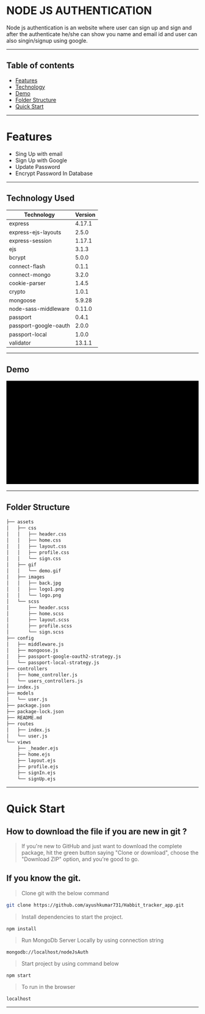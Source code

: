 # NODE JS AUTHENTICATION

Node js authentication is an website where user can sign up and sign and after the authenticate he/she can show you name and email id and user can also singin/signup using google.

---

## Table of contents

- [Features](#Features)
- [Technology](#Technology-Used)
- [Demo](#Demo)
- [Folder Structure](#Folder-Structure)
- [Quick Start](#Quick-Start)

---

# Features

- Sing Up with email
- Sign Up with Google
- Update Password
- Encrypt Password In Database

---

## Technology Used

| Technology            | Version |
| --------------------- | ------- |
| express               | 4.17.1  |
| express-ejs-layouts   | 2.5.0   |
| express-session       | 1.17.1  |
| ejs                   | 3.1.3   |
| bcrypt                | 5.0.0   |
| connect-flash         | 0.1.1   |
| connect-mongo         | 3.2.0   |
| cookie-parser         | 1.4.5   |
| crypto                | 1.0.1   |
| mongoose              | 5.9.28  |
| node-sass-middleware  | 0.11.0  |
| passport              | 0.4.1   |
| passport-google-oauth | 2.0.0   |
| passport-local        | 1.0.0   |
| validator             | 13.1.1  |

---

## Demo

![demo](./assets/gif/demo.gif)

---

## Folder Structure

```
├── assets
│   ├── css
│   │   ├── header.css
│   │   ├── home.css
│   │   ├── layout.css
│   │   ├── profile.css
│   │   └── sign.css
│   ├── gif
│   │   └── demo.gif
│   ├── images
│   │   ├── back.jpg
│   │   ├── logo1.png
│   │   └── logo.png
│   └── scss
│       ├── header.scss
│       ├── home.scss
│       ├── layout.scss
│       ├── profile.scss
│       └── sign.scss
├── config
│   ├── middleware.js
│   ├── mongoose.js
│   ├── passport-google-oauth2-strategy.js
│   └── passport-local-strategy.js
├── controllers
│   ├── home_controller.js
│   └── users_controllers.js
├── index.js
├── models
│   └── user.js
├── package.json
├── package-lock.json
├── README.md
├── routes
│   ├── index.js
│   └── user.js
└── views
    ├── _header.ejs
    ├── home.ejs
    ├── layout.ejs
    ├── profile.ejs
    ├── signIn.ejs
    └── signUp.ejs
```

---

# Quick Start

## How to download the file if you are new in git ?

> If you're new to GitHub and just want to download the complete package, hit the green button saying "Clone or download", choose the "Download ZIP" option, and you're good to go.

## If you know the git.

> Clone git with the below command

```bash
git clone https://github.com/ayushkumar731/Habbit_tracker_app.git
```

> Install dependencies to start the project.

```
npm install
```

> Run MongoDb Server Locally by using connection string

```
mongodb://localhost/nodeJsAuth
```

> Start project by using command below

```
npm start
```

> To run in the browser

```
localhost
```

---

